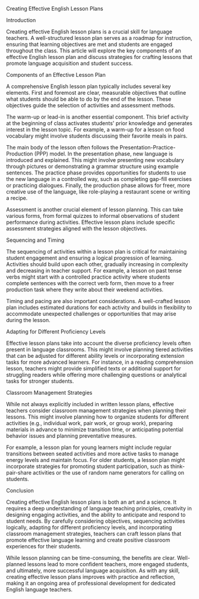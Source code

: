 Creating Effective English Lesson Plans

Introduction

Creating effective English lesson plans is a crucial skill for language teachers. A well-structured lesson plan serves as a roadmap for instruction, ensuring that learning objectives are met and students are engaged throughout the class. This article will explore the key components of an effective English lesson plan and discuss strategies for crafting lessons that promote language acquisition and student success.

Components of an Effective Lesson Plan

A comprehensive English lesson plan typically includes several key elements. First and foremost are clear, measurable objectives that outline what students should be able to do by the end of the lesson. These objectives guide the selection of activities and assessment methods.

The warm-up or lead-in is another essential component. This brief activity at the beginning of class activates students' prior knowledge and generates interest in the lesson topic. For example, a warm-up for a lesson on food vocabulary might involve students discussing their favorite meals in pairs.

The main body of the lesson often follows the Presentation-Practice-Production (PPP) model. In the presentation phase, new language is introduced and explained. This might involve presenting new vocabulary through pictures or demonstrating a grammar structure using example sentences. The practice phase provides opportunities for students to use the new language in a controlled way, such as completing gap-fill exercises or practicing dialogues. Finally, the production phase allows for freer, more creative use of the language, like role-playing a restaurant scene or writing a recipe.

Assessment is another crucial element of lesson planning. This can take various forms, from formal quizzes to informal observations of student performance during activities. Effective lesson plans include specific assessment strategies aligned with the lesson objectives.

Sequencing and Timing

The sequencing of activities within a lesson plan is critical for maintaining student engagement and ensuring a logical progression of learning. Activities should build upon each other, gradually increasing in complexity and decreasing in teacher support. For example, a lesson on past tense verbs might start with a controlled practice activity where students complete sentences with the correct verb form, then move to a freer production task where they write about their weekend activities.

Timing and pacing are also important considerations. A well-crafted lesson plan includes estimated durations for each activity and builds in flexibility to accommodate unexpected challenges or opportunities that may arise during the lesson.

Adapting for Different Proficiency Levels

Effective lesson plans take into account the diverse proficiency levels often present in language classrooms. This might involve planning tiered activities that can be adjusted for different ability levels or incorporating extension tasks for more advanced learners. For instance, in a reading comprehension lesson, teachers might provide simplified texts or additional support for struggling readers while offering more challenging questions or analytical tasks for stronger students.

Classroom Management Strategies

While not always explicitly included in written lesson plans, effective teachers consider classroom management strategies when planning their lessons. This might involve planning how to organize students for different activities (e.g., individual work, pair work, or group work), preparing materials in advance to minimize transition time, or anticipating potential behavior issues and planning preventative measures.

For example, a lesson plan for young learners might include regular transitions between seated activities and more active tasks to manage energy levels and maintain focus. For older students, a lesson plan might incorporate strategies for promoting student participation, such as think-pair-share activities or the use of random name generators for calling on students.

Conclusion

Creating effective English lesson plans is both an art and a science. It requires a deep understanding of language teaching principles, creativity in designing engaging activities, and the ability to anticipate and respond to student needs. By carefully considering objectives, sequencing activities logically, adapting for different proficiency levels, and incorporating classroom management strategies, teachers can craft lesson plans that promote effective language learning and create positive classroom experiences for their students.

While lesson planning can be time-consuming, the benefits are clear. Well-planned lessons lead to more confident teachers, more engaged students, and ultimately, more successful language acquisition. As with any skill, creating effective lesson plans improves with practice and reflection, making it an ongoing area of professional development for dedicated English language teachers.